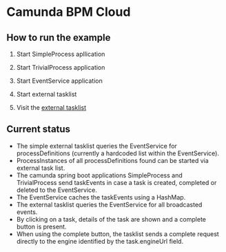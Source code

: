 # Camunda BPM Cloud

## How to run the example

1. Start SimpleProcess apllication

2. Start TrivialProcess application

3. Start EventService application

4. Start external tasklist

5. Visit the [external tasklist](http:localhost:1338)

## Current status

* The simple external tasklist queries the EventService for processDefinitions (currently a hardcoded list within the EventService).
* ProcessInstances of all processDefinitions found can be started via external task list.
* The camunda spring boot applications SimpleProcess and TrivialProcess send taskEvents in case a task is created, completed or deleted to the EventService.
* The EventService caches the taskEvents using a HashMap.
* The external tasklist queries the EventService for all broadcasted events.
* By clicking on a task, details of the task are shown and a complete button is present.
* When using the complete button, the tasklist sends a complete request directly to the engine identified by the task.engineUrl field.
